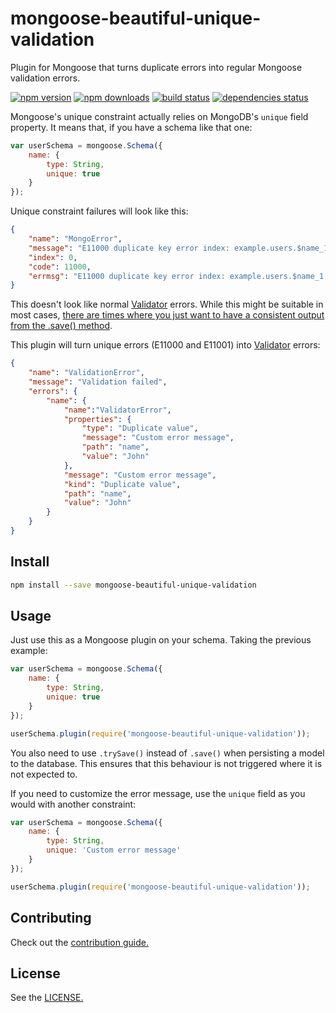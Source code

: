 # mongoose-beautiful-unique-validation

Plugin for Mongoose that turns duplicate errors into regular Mongoose validation errors.

[![npm version](https://img.shields.io/npm/v/mongoose-beautiful-unique-validation.svg?style=flat-square)](https://www.npmjs.com/package/mongoose-beautiful-unique-validation)
[![npm downloads](https://img.shields.io/npm/dm/mongoose-beautiful-unique-validation.svg?style=flat-square)](https://www.npmjs.com/package/mongoose-beautiful-unique-validation)
[![build status](https://img.shields.io/travis/matteodelabre/mongoose-beautiful-unique-validation.svg?style=flat-square)](https://travis-ci.org/matteodelabre/mongoose-beautiful-unique-validation)
[![dependencies status](http://img.shields.io/david/matteodelabre/mongoose-beautiful-unique-validation.svg?style=flat-square)](https://david-dm.org/matteodelabre/mongoose-beautiful-unique-validation)

Mongoose's unique constraint actually relies on MongoDB's `unique` field
property. It means that, if you have a schema like that one:

```js
var userSchema = mongoose.Schema({
    name: {
        type: String,
        unique: true
    }
});
```

Unique constraint failures will look like this:

```json
{
    "name": "MongoError",
    "message": "E11000 duplicate key error index: example.users.$name_1 dup key: { : \"John\" }",
    "index": 0,
    "code": 11000,
    "errmsg": "E11000 duplicate key error index: example.users.$name_1 dup key: { : \"John\" }"
}
```

This doesn't look like normal
[Validator](http://mongoosejs.com/docs/validation.html)
errors. While this might be suitable in most cases,
[there are times where you just want to have a consistent output from the .save() method](https://github.com/Automattic/mongoose/issues/2284).

This plugin will turn unique errors (E11000 and E11001) into
[Validator](http://mongoosejs.com/docs/validation.html) errors:

```json
{
    "name": "ValidationError",
    "message": "Validation failed",
    "errors": {
        "name": {
            "name":"ValidatorError",
            "properties": {
                "type": "Duplicate value",
                "message": "Custom error message",
                "path": "name",
                "value": "John"
            },
            "message": "Custom error message",
            "kind": "Duplicate value",
            "path": "name",
            "value": "John"
        }
    }
}
```

## Install

```sh
npm install --save mongoose-beautiful-unique-validation
```

## Usage

Just use this as a Mongoose plugin on your schema.
Taking the previous example:

```js
var userSchema = mongoose.Schema({
    name: {
        type: String,
        unique: true
    }
});

userSchema.plugin(require('mongoose-beautiful-unique-validation'));
```

You also need to use `.trySave()` instead of `.save()` when
persisting a model to the database. This ensures that this behaviour
is not triggered where it is not expected to.

If you need to customize the error message, use the
`unique` field as you would with another constraint:

```js
var userSchema = mongoose.Schema({
    name: {
        type: String,
        unique: 'Custom error message'
    }
});

userSchema.plugin(require('mongoose-beautiful-unique-validation'));
```

## Contributing

Check out the [contribution guide.](https://github.com/matteodelabre/mongoose-beautiful-unique-validation/blob/master/CONTRIBUTING.md)

## License

See the [LICENSE.](https://github.com/matteodelabre/mongoose-beautiful-unique-validation/blob/master/LICENSE)
